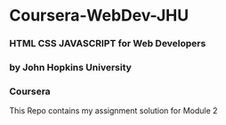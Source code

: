 # Coursera-WebDev-JHU
### HTML CSS JAVASCRIPT for Web Developers
### by John Hopkins University
### Coursera

This Repo contains my assignment solution for Module 2 
